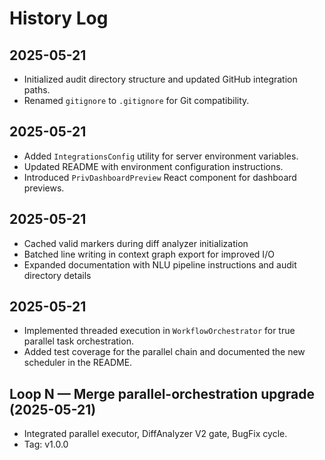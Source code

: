 # History Log

## 2025-05-21
- Initialized audit directory structure and updated GitHub integration paths.
- Renamed `gitignore` to `.gitignore` for Git compatibility.

## 2025-05-21
- Added `IntegrationsConfig` utility for server environment variables.
- Updated README with environment configuration instructions.
- Introduced `PrivDashboardPreview` React component for dashboard previews.

## 2025-05-21
- Cached valid markers during diff analyzer initialization
- Batched line writing in context graph export for improved I/O
- Expanded documentation with NLU pipeline instructions and audit directory details

## 2025-05-21
- Implemented threaded execution in `WorkflowOrchestrator` for true parallel task
  orchestration.
- Added test coverage for the parallel chain and documented the new scheduler in
  the README.

## Loop N — Merge parallel-orchestration upgrade (2025-05-21)
* Integrated parallel executor, DiffAnalyzer V2 gate, BugFix cycle.
* Tag: v1.0.0
